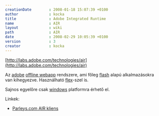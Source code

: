 ```yaml
---
creationDate        : 2008-01-18 15:07:39 +0100 
author              : kocka 
title               : Adobe Integrated Runtime 
name                : AIR 
layout              : wiki 
path                : AIR 
date                : 2008-02-29 10:05:39 +0100 
version             : 3 
creator             : kocka 
---
```

[http://labs.adobe.com/technologies/air](http://labs.adobe.com/technologies/air)

Az [adobe](adobe.html) [offline webapp](offline%20webapp.html) rendszere, ami főleg [flash](flash.html) alapú alkalmazásokra van kihegyezve. Használható [flex](flex.html)-szel is.

Sajnos egyelőre csak [windows](Windows.html) platformra érhető el.

Linkek:

*   [Parleys.com AIR kliens](http://www.parleys.com/display/PARLEYS/Parleys.com+V2+BETA+Program)


